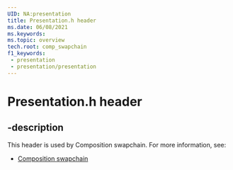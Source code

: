 ```yaml
---
UID: NA:presentation
title: Presentation.h header
ms.date: 06/08/2021
ms.keywords: 
ms.topic: overview
tech.root: comp_swapchain
f1_keywords:
 - presentation
 - presentation/presentation
---
```


# Presentation.h header


## -description

This header is used by Composition swapchain. For more information, see:

- [Composition swapchain](../_comp_swapchain/index.md)


